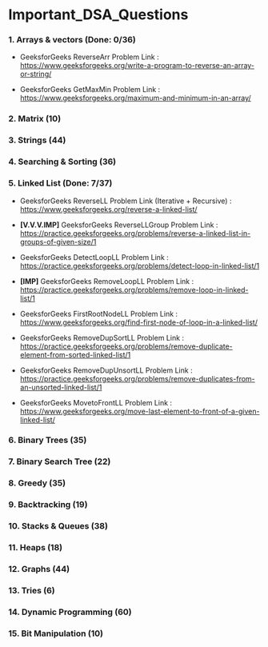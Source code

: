 # Important_DSA_Questions

### 1. Arrays & vectors (Done: 0/36)

- GeeksforGeeks ReverseArr Problem Link : https://www.geeksforgeeks.org/write-a-program-to-reverse-an-array-or-string/

- GeeksforGeeks GetMaxMin Problem Link : https://www.geeksforgeeks.org/maximum-and-minimum-in-an-array/

### 2. Matrix (10)

### 3. Strings (44)

### 4. Searching & Sorting (36)

### 5. Linked List (Done: 7/37)

- GeeksforGeeks ReverseLL Problem Link (Iterative + Recursive) : https://www.geeksforgeeks.org/reverse-a-linked-list/

- <b>[V.V.V.IMP]</b> GeeksforGeeks ReverseLLGroup Problem Link : https://practice.geeksforgeeks.org/problems/reverse-a-linked-list-in-groups-of-given-size/1

- GeeksforGeeks DetectLoopLL Problem Link : https://practice.geeksforgeeks.org/problems/detect-loop-in-linked-list/1

- <b>[IMP]</b> GeeksforGeeks RemoveLoopLL Problem Link : https://practice.geeksforgeeks.org/problems/remove-loop-in-linked-list/1

- GeeksforGeeks FirstRootNodeLL Problem Link : https://www.geeksforgeeks.org/find-first-node-of-loop-in-a-linked-list/

- GeeksforGeeks RemoveDupSortLL Problem Link : https://practice.geeksforgeeks.org/problems/remove-duplicate-element-from-sorted-linked-list/1

- GeeksforGeeks RemoveDupUnsortLL Problem Link : https://practice.geeksforgeeks.org/problems/remove-duplicates-from-an-unsorted-linked-list/1

- GeeksforGeeks MovetoFrontLL Problem Link : https://www.geeksforgeeks.org/move-last-element-to-front-of-a-given-linked-list/

### 6. Binary Trees (35)

### 7. Binary Search Tree (22)

### 8. Greedy (35)

### 9. Backtracking (19)

### 10. Stacks & Queues (38)

### 11. Heaps (18)

### 12. Graphs (44)

### 13. Tries (6)

### 14. Dynamic Programming (60)

### 15. Bit Manipulation (10)

